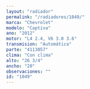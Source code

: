 ```yaml
---
layout: "radiador"
permalink: "/radiadores/1049/"
marca: "Chevrolet"
modelo: "Captiva"
ano: "2012"
motor: "L4 2.4, V6 3.0 3.6"
transmision: "Automática"
parte: "4113057"
clima: "Con clima"
alto: "26 3/4"
ancho: "20"
observaciones: ""
id: "1049"
---
```



